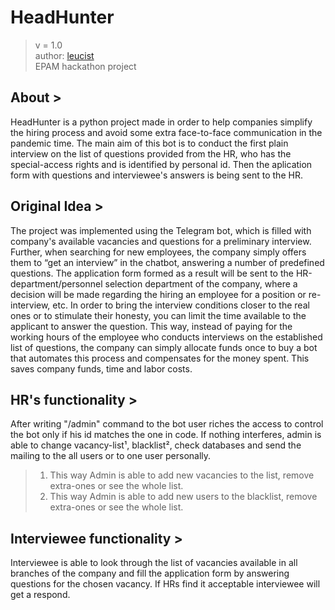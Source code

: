 # HeadHunter

> v = 1.0  
> author: [leucist](https://github.com/Leucist/)  
> EPAM hackathon project  

## About >
HeadHunter is a python project made in order to help companies simplify the hiring process and avoid some extra face-to-face communication in the pandemic time.
The main aim of this bot is to conduct the first plain interview on the list of questions provided from the HR, who has the special-access rights and is identified by personal id. Then the aplication form with questions and interviewee's answers is being sent to the HR.

## Original Idea >
The project was implemented using the Telegram bot, which is filled with company's available vacancies and questions for a preliminary interview. Further, when searching for new employees, the company simply offers them to “get an interview” in the chatbot, answering a number of predefined questions. The application form formed as a result will be sent to the HR-department/personnel selection department of the company, where a decision will be made regarding the hiring an employee for a position or re-interview, etc. In order to bring the interview conditions closer to the real ones or to stimulate their honesty, you can limit the time available to the applicant to answer the question. This way, instead of paying for the working hours of the employee who conducts interviews on the established list of questions, the company can simply allocate funds once to buy a bot that automates this process and compensates for the money spent. This saves company funds, time and labor costs.

## HR's functionality >
After writing "/admin" command to the bot user riches the access to control the bot only if his id matches the one in code.
If nothing interferes, admin is able to change vacancy-list¹, blacklist², check databases and send the mailing to the all users or to one user personally.
> 1) This way Admin is able to add new vacancies to the list, remove extra-ones or see the whole list.
> 2) This way Admin is able to add new users to the blacklist, remove extra-ones or see the whole list.

## Interviewee functionality >
Interviewee is able to look through the list of vacancies available in all branches of the company and fill the application form by answering questions for the chosen vacancy.
If HRs find it acceptable interviewee will get a respond.
